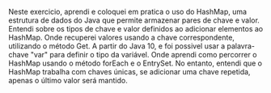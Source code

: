 Neste exercicio, aprendi e coloquei em pratica  o uso do HashMap, uma estrutura de dados do Java que permite armazenar pares de chave e valor.
Entendi sobre os tipos de chave e valor definidos ao adicionar elementos ao HashMap. 
Onde recuperei valores usando a chave correspondente, utilizando o método Get.
A partir do Java 10, e foi possivel usar a palavra-chave "var" para definir o tipo da variável. Onde aprendi como percorrer o HashMap usando o método forEach e o EntrySet. No entanto, entendi  que o HashMap
trabalha com chaves únicas, se adicionar uma chave repetida, apenas o último valor será mantido.
